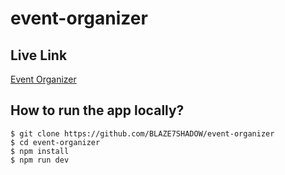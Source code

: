 # event-organizer

## Live Link

[Event Organizer](https://bloom-event-organizer.netlify.app/)

## How to run the app locally?

```
$ git clone https://github.com/BLAZE7SHADOW/event-organizer
$ cd event-organizer
$ npm install
$ npm run dev
```
